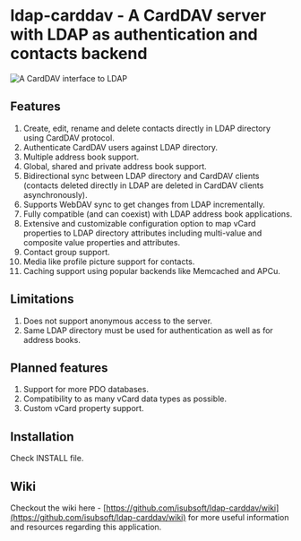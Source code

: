 # ldap-carddav - A CardDAV server with LDAP as authentication and contacts backend
![A CardDAV interface to LDAP](https://github.com/user-attachments/assets/e7d0f02a-bfd1-489f-b8a8-e0aef168c035)

## Features
1. Create, edit, rename and delete contacts directly in LDAP directory using CardDAV protocol.
2. Authenticate CardDAV users against LDAP directory.
3. Multiple address book support.
4. Global, shared and private address book support.
5. Bidirectional sync between LDAP directory and CardDAV clients (contacts deleted directly in LDAP are deleted in CardDAV clients asynchronously).
6. Supports WebDAV sync to get changes from LDAP incrementally.
7. Fully compatible (and can coexist) with LDAP address book applications.
8. Extensive and customizable configuration option to map vCard properties to LDAP directory attributes including multi-value and composite value properties and attributes.
9. Contact group support.
10. Media like profile picture support for contacts.
11. Caching support using popular backends like Memcached and APCu.

## Limitations
1. Does not support anonymous access to the server.
2. Same LDAP directory must be used for authentication as well as for address books.

## Planned features
1. Support for more PDO databases.
2. Compatibility to as many vCard data types as possible.
3. Custom vCard property support.

## Installation
Check INSTALL file.

## Wiki
Checkout the wiki here - [https://github.com/isubsoft/ldap-carddav/wiki](https://github.com/isubsoft/ldap-carddav/wiki) for more useful information and resources regarding this application.
